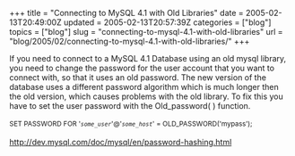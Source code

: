+++
title = "Connecting to MySQL 4.1 with Old Libraries"
date = 2005-02-13T20:49:00Z
updated = 2005-02-13T20:57:39Z
categories = ["blog"]
topics = ["blog"]
slug = "connecting-to-mysql-4.1-with-old-libraries"
url = "blog/2005/02/connecting-to-mysql-4.1-with-old-libraries/"
+++

If you need to connect to a MySQL 4.1 Database using an old mysql library, you need to change the password for the user account that you want to connect with, so that it uses an old password. The new version of the database uses a different password algorithm which is much longer then the old version, which causes problems with the old library. To fix this you have to set the user password with the Old_password( ) function.<br /><span style="font-family:monospace;"><br /></span><span style="font-size:85%;">SET PASSWORD FOR '<em class="replaceable"><code>some_user</code></em>'@'<em class="replaceable"><code>some_host</code></em>' = OLD_PASSWORD('mypass'); </span><br /><br /><a href="http://dev.mysql.com/doc/mysql/en/password-hashing.html">http://dev.mysql.com/doc/mysql/en/password-hashing.html</a>
